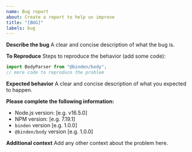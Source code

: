 ```yaml
---
name: Bug report
about: Create a report to help us improve
title: "[BUG]"
labels: bug
---
```


**Describe the bug**
A clear and concise description of what the bug is.

**To Reproduce**
Steps to reproduce the behavior (add some code):

```typescript
import BodyParser from "@binden/body";
// more code to reproduce the problem
```

**Expected behavior**
A clear and concise description of what you expected to happen.

**Please complete the following information:**

- Node.js version: [e.g. v16.5.0]
- NPM version: [e.g. 7.19.1]
- `binden` version [e.g. 1.0.0]
- `@binden/body` version [e.g. 1.0.0]

**Additional context**
Add any other context about the problem here.
